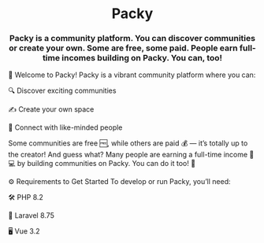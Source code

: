 <h1 align="center">Packy</h1>
<h3 align="center">Packy is a community platform. You can discover communities or create your own. Some are free, some paid. People earn full-time incomes building on Packy. You can, too!</h3>

🌟 Welcome to Packy!
Packy is a vibrant community platform where you can:

🔍 Discover exciting communities

✍️ Create your own space

💬 Connect with like-minded people

Some communities are free 🆓, while others are paid 💰 — it’s totally up to the creator!
And guess what? Many people are earning a full-time income 🏡💻 by building communities on Packy.
You can do it too! 🚀


⚙️ Requirements to Get Started
To develop or run Packy, you’ll need:

🛠️ PHP 8.2

🧰 Laravel 8.75

🖥️ Vue 3.2
